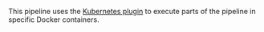 This pipeline uses the [Kubernetes plugin](https://github.com/jenkinsci/kubernetes-plugin) to execute parts of the pipeline in specific Docker containers.